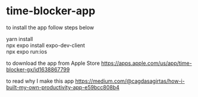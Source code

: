 # time-blocker-app
to install the app follow steps below

yarn install<br>
npx expo install expo-dev-client<br>
npx expo run:ios

to download the app from Apple Store
https://apps.apple.com/us/app/time-blocker-gx/id1638867799

to read why I make this app
https://medium.com/@cagdasagirtas/how-i-built-my-own-productivity-app-e59bcc808b4

